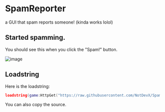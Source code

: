 # SpamReporter
a GUI that spam reports someone! (kinda works lolol)

## Started spamming.

You should see this when you click the "Spam!" button.

![image](https://github.com/NotDevX/SpamReporter/assets/141998343/aee33deb-e1f6-495a-9cf9-37f437b96024)

## Loadstring

Here is the loadstring:

```Lua
loadstring(game:HttpGet("https://raw.githubusercontent.com/NotDevX/SpamReporter/main/TheReporter.lua"))()
```

You can also copy the source.
